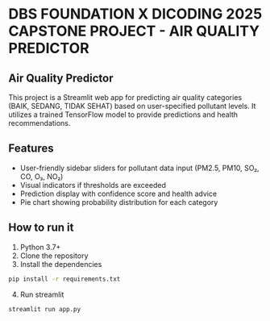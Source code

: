 # DBS FOUNDATION X DICODING 2025 CAPSTONE PROJECT - AIR QUALITY PREDICTOR

## Air Quality Predictor
This project is a Streamlit web app for predicting air quality categories (BAIK, SEDANG, TIDAK SEHAT) based on user-specified pollutant levels. It utilizes a trained TensorFlow model to provide predictions and health recommendations.

## Features
- User-friendly sidebar sliders for pollutant data input (PM2.5, PM10, SO₂, CO, O₃, NO₂)
- Visual indicators if thresholds are exceeded
- Prediction display with confidence score and health advice
- Pie chart showing probability distribution for each category

## How to run it
1. Python 3.7+
2. Clone the repository
3. Install the dependencies
```bash
pip install -r requirements.txt
```
4. Run streamlit
```bash
streamlit run app.py
```
